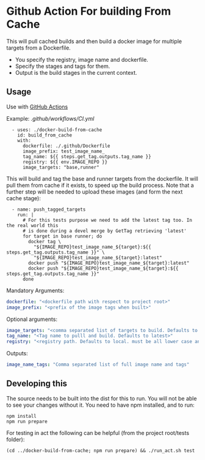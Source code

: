# Github Action For building From Cache

This will pull cached builds and then build a docker image for multiple targets
from a Dockerfile.

* You specify the registry, image name and dockerfile.
* Specify the stages and tags for them.
* Output is the build stages in the current context.

## Usage

Use with [GitHub Actions](https://github.com/features/actions)

Example: _.github/workflows/CI.yml_

      - uses: ./docker-build-from-cache
        id: build_from_cache
        with:
          dockerfile: ./.github/Dockerfile
          image_prefix: test_image_name_
          tag_name: ${{ steps.get_tag.outputs.tag_name }}
          registry: ${{ env.IMAGE_REPO }}
          image_targets: "base,runner"
          
This will build and tag the base and runner targets from the dockerfile. It will pull them from cache if it exists, to speed up the build process. Note that a further step will be needed to upload these images (and form the next cache stage):

      - name: push_tagged_targets
        run: |
          # For this tests purpose we need to add the latest tag too. In the real world this
          # is done during a devel merge by GetTag retrieving 'latest'
          for target in base runner; do
            docker tag \
              "${IMAGE_REPO}test_image_name_${target}:${{ steps.get_tag.outputs.tag_name }}" \
              "${IMAGE_REPO}test_image_name_${target}:latest"
            docker push "${IMAGE_REPO}test_image_name_${target}:latest"
            docker push "${IMAGE_REPO}test_image_name_${target}:${{ steps.get_tag.outputs.tag_name }}"
          done

Mandatory Arguments:

```yaml
dockerfile: "<dockerfile path with respect to project root>"
image_prefix: "<prefix of the image tags when built>"
```

Optional arguments:

```yaml
image_targets: "<comma separated list of targets to build. Defaults to none>"
tag_name: "<Tag name to pulll and build. Defaults to latest>"
registry: "<registry path. Defaults to local. must be all lower case and end in '/'>"
```

Outputs:

```yaml
image_name_tags: "Comma separated list of full image name and tags"
```

## Developing this

The source needs to be built into the dist for this to run. You will not be able
to see your changes without it.
You need to have npm installed, and to run:

    npm install
    npm run prepare

For testing in act the following can be helpful (from the project root/tests folder):

    (cd ../docker-build-from-cache; npm run prepare) && ./run_act.sh test